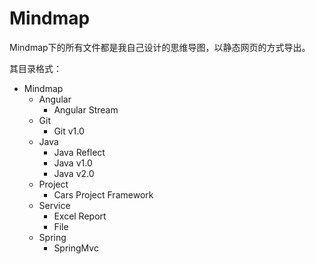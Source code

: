 Mindmap
=======

Mindmap下的所有文件都是我自己设计的思维导图，以静态网页的方式导出。

其目录格式：
* Mindmap
    * Angular
        * Angular Stream
    * Git
        * Git v1.0
    * Java
        * Java Reflect
        * Java v1.0
        * Java v2.0
    * Project
        * Cars Project Framework
    * Service
        * Excel Report
        * File
    * Spring
        * SpringMvc
